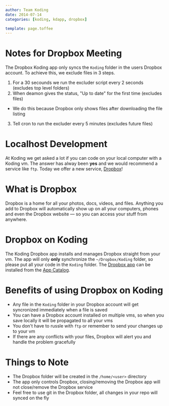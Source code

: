 ```yaml
---
author: Team Koding
date: 2014-07-14
categories: [koding, kdapp, dropbox]

template: page.toffee
---
```


# Notes for Dropbox Meeting

The Dropbox Koding app only syncs the `Koding` folder in the users Dropbox account. To achieve this, we exclude files in 3 steps. 

1. For a 30 secounds we run the excluder script every 2 seconds (excludes top level folders)
2. When deamon gives the status, "Up to date" for the first time (excludes files)
  - We do this because Dropbox only shows files after downloading the file listing
3. Tell cron to run the excluder every 5 minutes (excludes future files)

# Localhost Development

At Koding we get asked a lot if you can code on your local computer with a Koding vm. The answer has alway been **yes** and we would recommend a service like `ftp`. Today we offer a new service, [Dropbox](https://dropbox.com)!

# What is Dropbox

Dropbox is a home for all your photos, docs, videos, and files. Anything you add to Dropbox will automatically show up on all your computers, phones and even the Dropbox website — so you can access your stuff from anywhere.

# Dropbox on Koding

The Koding Dropbox app installs and manages Dropbox straight from your vm. The app will only **only** synchronize the `~/Dropbox/Koding` folder, so please put all your code in the `Koding` folder. The [Dropbox app](https://koding.com/Apps/bvallelunga/Dropbox) can be installed from the [App Catalog](https://koding.com/Apps).

# Benefits of using Dropbox on Koding

- Any file in the `Koding` folder in your Dropbox account will get syncronized immediately when a file is saved
- You can have a Dropbox account installed on multiple vms, so when you save locally it will be propagated to all your vms
- You don't have to russle with `ftp` or remember to send your changes up to your vm
- If there are any conflicts with your files, Dropbox will alert you and handle the problem gracefully

# Things to Note

- The Dropbox folder will be created in the `/home/<user>` directory
- The app only controls Dropbox, closing/removing the Dropbox app will not close/remove the Dropbox service
- Feel free to use git in the Dropbox folder, all changes in your repo will synced on the fly

